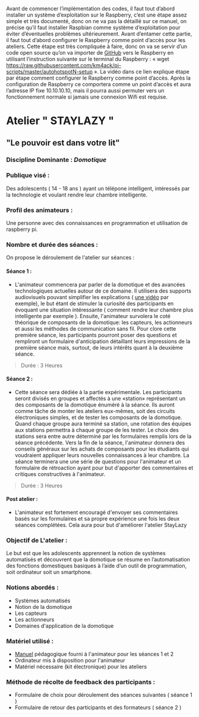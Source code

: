 Avant de commencer l’implémentation des codes, il faut tout d’abord installer un système d’exploitation sur le Raspberry, c’est une étape assez simple et très documenté, donc on ne va pas la détaillé sur ce manuel, on précise qu’il faut installer Raspbian comme système d’exploitation pour éviter d’éventuelles problèmes ultérieurement.
Avant d’entamer cette partie, il faut tout d’abord configurer le Raspberry comme point d’accès pour les ateliers. Cette étape est très compliquée à faire, donc on va se servir d’un code open source qu’on va importer de [GitHub](https://github.com/km4ack/pi-scripts/blob/master/autohotspotN-setup) vers le Raspberry en utilisant l’instruction suivante sur le terminal du Raspberry : « wget https://raw.githubusercontent.com/km4ack/pi-scripts/master/autohotspotN-setup ». La vidéo dans ce lien explique étape par étape comment configurer le Raspberry comme point d’accès.
Après la configuration de Raspberry ce comportera comme un point d’accès et aura l’adresse IP fixe 10.10.10.10, mais il pourra aussi permuter vers un fonctionnement normale si jamais une connexion Wifi est requise.



# Atelier " STAYLAZY "
## "Le pouvoir est dans votre lit"

### Discipline Dominante : *Domotique* 

### Publique visé : 
Des adolescents ( 14 - 18 ans ) ayant un télépone intelligent, intéressés par la technologie et voulant rendre leur chambre intelligente.

### Profil des animateurs :  
Une personne avec des connaissances en programmation et utilisation de raspberry pi.

### Nombre et durée des séances : 

On propose le déroulement de l'atelier sur  séances : 

#### Séance 1 : 

 - L'animateur commencera par parler de la domotique et des avancées technologiques actuelles autour de ce domaine. Il utilisera des supports audiovisuels pouvant simplifier les explications ( [une vidéo](https://www.youtube.com/watch?v=iGVFW6wyY5w) par exemple), le but étant de stimuler la curiosité des participants en évoquant une situation intéressante ( comment rendre leur chambre plus intelligente par exemple ). Ensuite, l'animateur survolera le coté théorique de composants de la domotique: les capteurs, les actionneurs et aussi les méthodes de communication sans fil. Pour clore cette première séance, les participants pourront poser des questions et rempliront un formulaire d'anticipation détaillant leurs impressions de la première séance mais, surtout, de leurs intérêts quant à la deuxième séance.
 
 > Durée : 3 Heures  
 
 #### Séance 2 :  
 
- Cette séance sera dédiée à la partie expérimentale. Les participants seront divisés en groupes et affectés à une «station» représentant un des composants de la domotique énuméré à la séance. Ils auront comme tâche de monter les ateliers eux-mêmes, soit des circuits électroniques simples, et de tester les composants de la domotique. Quand chaque groupe aura terminé sa station, une rotation des équipes aux stations permettra à chaque groupe de les tester. Le choix des stations sera entre autre déterminé par les formulaires remplis lors de la séance précédente. Vers la fin de la séance, l'animateur donnera des conseils généraux sur les achats de composants pour les étudiants qui voudraient appliquer leurs nouvelles connaissances à leur chambre. La séance terminera une une série de questions pour l'animateur et un formulaire de rétroaction ayant pour but d'apporter des commentaires et critiques constructives à l'animateur.

> Durée : 3 Heures 

#### Post atelier :

- L'animateur est fortement encouragé d'envoyer ses commentaires basés sur les formulaires et sa propre expérience une fois les deux séances complétées. Cela aura pour but d'améliorer l'atelier StayLazy

### Objectif de L'atelier : 
Le but est que les adolescents apprennent la notion de systèmes automatisés et découvrent que la domotique se résume en l’automatisation des fonctions domestiques basiques à l’aide d’un outil de programmation, soit ordinateur soit un smartphone. 

### Notions abordés : 

- Systèmes automatisés 
- Notion de la domotique 
- Les capteurs 
- Les actionneurs 
- Domaines d'application de la domotique 

### Matériel utilisé : 

- [Manuel](  )  pédagogique fourni à l'animateur pour les séances 1 et 2
- Ordinateur mis à disposition pour l'animateur
- Matériel nécessaire (kit électronique) pour les ateliers

### Méthode de récolte de feedback des participants :

- Formulaire de choix pour déroulement des séances suivantes ( séance 1 ) 
- Formulaire de retour des participants et des formateurs  ( séance 2 ) 

